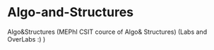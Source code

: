 # Algo-and-Structures
Algo&amp;Structures (MEPhI CSIT cource of Algo&amp; Structures) (Labs and OverLabs :) )
